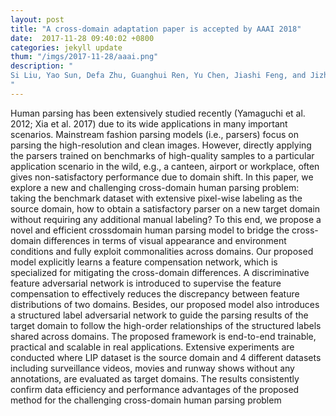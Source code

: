 ```yaml
---
layout: post
title: "A cross-domain adaptation paper is accepted by AAAI 2018"
date:  2017-11-28 09:40:02 +0800
categories: jekyll update
thum: "/imgs/2017-11-28/aaai.png"
description: "
Si Liu, Yao Sun, Defa Zhu, Guanghui Ren, Yu Chen, Jiashi Feng, and Jizhong Han, Cross-domain Human Parsing via Adversarial Feature and Label Adaptation, AAAI 2018
"
---
```


Human parsing has been extensively studied recently (Yamaguchi et al. 2012; Xia et al. 2017) due to its wide applications in many important scenarios. Mainstream fashion parsing models (i.e., parsers) focus on parsing the high-resolution and clean images. However, directly applying the parsers trained on benchmarks of high-quality samples to a particular application scenario in the wild, e.g., a canteen, airport
or workplace, often gives non-satisfactory performance due
to domain shift. In this paper, we explore a new and challenging
cross-domain human parsing problem: taking the benchmark
dataset with extensive pixel-wise labeling as the source
domain, how to obtain a satisfactory parser on a new target
domain without requiring any additional manual labeling?
To this end, we propose a novel and efficient crossdomain
human parsing model to bridge the cross-domain differences
in terms of visual appearance and environment conditions
and fully exploit commonalities across domains. Our
proposed model explicitly learns a feature compensation network,
which is specialized for mitigating the cross-domain
differences. A discriminative feature adversarial network is
introduced to supervise the feature compensation to effectively
reduces the discrepancy between feature distributions
of two domains. Besides, our proposed model also introduces
a structured label adversarial network to guide the parsing
results of the target domain to follow the high-order relationships
of the structured labels shared across domains. The
proposed framework is end-to-end trainable, practical and
scalable in real applications. Extensive experiments are conducted
where LIP dataset is the source domain and 4 different
datasets including surveillance videos, movies and runway
shows without any annotations, are evaluated as target
domains. The results consistently confirm data efficiency and
performance advantages of the proposed method for the challenging
cross-domain human parsing problem

